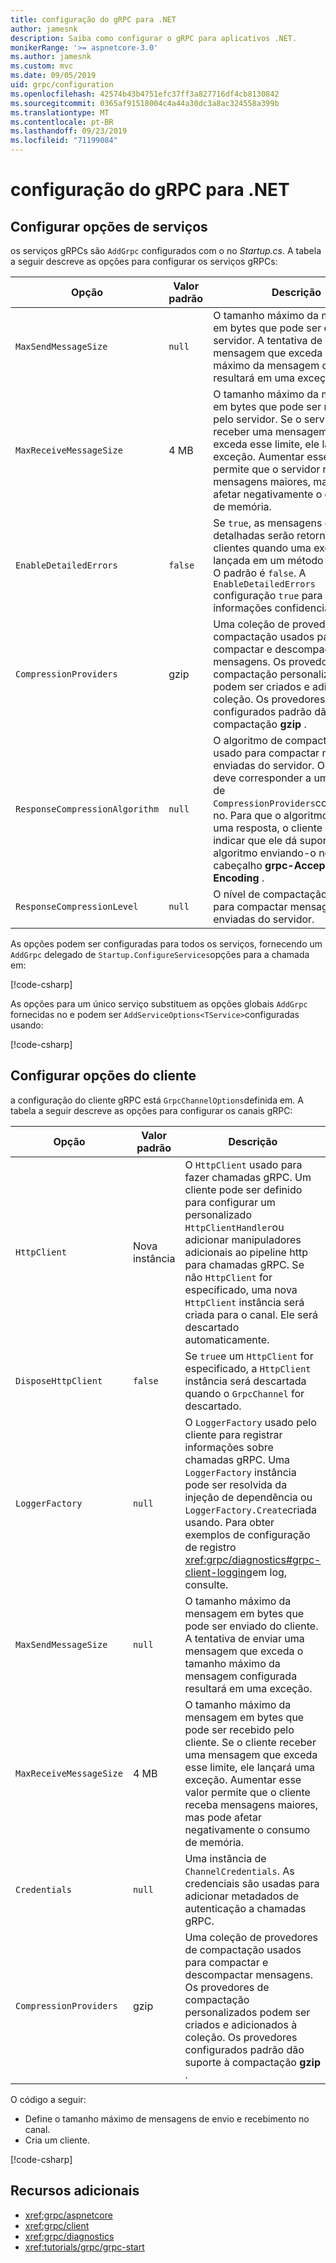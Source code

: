 ```yaml
---
title: configuração do gRPC para .NET
author: jamesnk
description: Saiba como configurar o gRPC para aplicativos .NET.
monikerRange: '>= aspnetcore-3.0'
ms.author: jamesnk
ms.custom: mvc
ms.date: 09/05/2019
uid: grpc/configuration
ms.openlocfilehash: 42574b43b4751efc37ff3a827716df4cb8130842
ms.sourcegitcommit: 0365af91518004c4a44a30dc3a8ac324558a399b
ms.translationtype: MT
ms.contentlocale: pt-BR
ms.lasthandoff: 09/23/2019
ms.locfileid: "71199084"
---
```

# <a name="grpc-for-net-configuration"></a>configuração do gRPC para .NET

## <a name="configure-services-options"></a>Configurar opções de serviços

os serviços gRPCs são `AddGrpc` configurados com o no *Startup.cs*. A tabela a seguir descreve as opções para configurar os serviços gRPCs:

| Opção | Valor padrão | Descrição |
| ------ | ------------- | ----------- |
| `MaxSendMessageSize` | `null` | O tamanho máximo da mensagem em bytes que pode ser enviado do servidor. A tentativa de enviar uma mensagem que exceda o tamanho máximo da mensagem configurada resultará em uma exceção. |
| `MaxReceiveMessageSize` | 4 MB | O tamanho máximo da mensagem em bytes que pode ser recebido pelo servidor. Se o servidor receber uma mensagem que exceda esse limite, ele lançará uma exceção. Aumentar esse valor permite que o servidor receba mensagens maiores, mas pode afetar negativamente o consumo de memória. |
| `EnableDetailedErrors` | `false` | Se `true`, as mensagens de exceção detalhadas serão retornadas aos clientes quando uma exceção for lançada em um método de serviço. O padrão é `false`. A `EnableDetailedErrors` configuração `true` para pode vazar informações confidenciais. |
| `CompressionProviders` | gzip | Uma coleção de provedores de compactação usados para compactar e descompactar mensagens. Os provedores de compactação personalizados podem ser criados e adicionados à coleção. Os provedores configurados padrão dão suporte à compactação **gzip** . |
| `ResponseCompressionAlgorithm` | `null` | O algoritmo de compactação usado para compactar mensagens enviadas do servidor. O algoritmo deve corresponder a um provedor de `CompressionProviders`compactação no. Para que o algoritmo compacte uma resposta, o cliente deve indicar que ele dá suporte ao algoritmo enviando-o no cabeçalho **grpc-Accept-Encoding** . |
| `ResponseCompressionLevel` | `null` | O nível de compactação usado para compactar mensagens enviadas do servidor. |

As opções podem ser configuradas para todos os serviços, fornecendo um `AddGrpc` delegado de `Startup.ConfigureServices`opções para a chamada em:

[!code-csharp[](~/grpc/configuration/sample/GrcpService/Startup.cs?name=snippet)]

As opções para um único serviço substituem as opções globais `AddGrpc` fornecidas no e podem ser `AddServiceOptions<TService>`configuradas usando:

[!code-csharp[](~/grpc/configuration/sample/GrcpService/Startup2.cs?name=snippet)]

## <a name="configure-client-options"></a>Configurar opções do cliente

a configuração do cliente gRPC está `GrpcChannelOptions`definida em. A tabela a seguir descreve as opções para configurar os canais gRPC:

| Opção | Valor padrão | Descrição |
| ------ | ------------- | ----------- |
| `HttpClient` | Nova instância | O `HttpClient` usado para fazer chamadas gRPC. Um cliente pode ser definido para configurar um personalizado `HttpClientHandler`ou adicionar manipuladores adicionais ao pipeline http para chamadas gRPC. Se não `HttpClient` for especificado, uma nova `HttpClient` instância será criada para o canal. Ele será descartado automaticamente. |
| `DisposeHttpClient` | `false` | Se `true`e um `HttpClient` for especificado, a `HttpClient` instância será descartada quando o `GrpcChannel` for descartado. |
| `LoggerFactory` | `null` | O `LoggerFactory` usado pelo cliente para registrar informações sobre chamadas gRPC. Uma `LoggerFactory` instância pode ser resolvida da injeção de dependência ou `LoggerFactory.Create`criada usando. Para obter exemplos de configuração de registro <xref:grpc/diagnostics#grpc-client-logging>em log, consulte. |
| `MaxSendMessageSize` | `null` | O tamanho máximo da mensagem em bytes que pode ser enviado do cliente. A tentativa de enviar uma mensagem que exceda o tamanho máximo da mensagem configurada resultará em uma exceção. |
| `MaxReceiveMessageSize` | 4 MB | O tamanho máximo da mensagem em bytes que pode ser recebido pelo cliente. Se o cliente receber uma mensagem que exceda esse limite, ele lançará uma exceção. Aumentar esse valor permite que o cliente receba mensagens maiores, mas pode afetar negativamente o consumo de memória. |
| `Credentials` | `null` | Uma instância de `ChannelCredentials`. As credenciais são usadas para adicionar metadados de autenticação a chamadas gRPC. |
| `CompressionProviders` | gzip | Uma coleção de provedores de compactação usados para compactar e descompactar mensagens. Os provedores de compactação personalizados podem ser criados e adicionados à coleção. Os provedores configurados padrão dão suporte à compactação **gzip** . |

O código a seguir:

* Define o tamanho máximo de mensagens de envio e recebimento no canal.
* Cria um cliente.

[!code-csharp[](~/grpc/configuration/sample/Program.cs?name=snippet&highlight=3-8)]

## <a name="additional-resources"></a>Recursos adicionais

* <xref:grpc/aspnetcore>
* <xref:grpc/client>
* <xref:grpc/diagnostics>
* <xref:tutorials/grpc/grpc-start>
